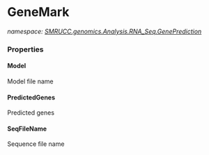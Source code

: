 ﻿# GeneMark
_namespace: [SMRUCC.genomics.Analysis.RNA_Seq.GenePrediction](./index.md)_






### Properties

#### Model
Model file name
#### PredictedGenes
Predicted genes
#### SeqFileName
Sequence file name
